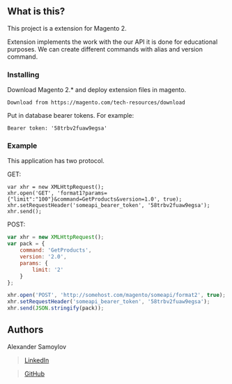 ## What is this?

This project is a extension for Magento 2.

Extension implements the work with the our API it is done for educational purposes.
We can create different commands with alias and version command. 

### Installing

Download Magento 2.* and deploy extension files in magento.

```
Download from https://magento.com/tech-resources/download
```

Put in database bearer tokens. For example:

```
Bearer token: '58trbv2fuaw9egsa'
```

### Example

This application has two protocol.

GET:
```
var xhr = new XMLHttpRequest();
xhr.open('GET', 'format1?params={"limit":"100"}&command=GetProducts&version=1.0', true);
xhr.setRequestHeader('someapi_bearer_token', '58trbv2fuaw9egsa');
xhr.send();
```

POST:
```javascript
var xhr = new XMLHttpRequest();
var pack = {
    command: 'GetProducts',
    version: '2.0',
    params: {
        limit: '2'
    }
};

xhr.open('POST', 'http://somehost.com/magento/someapi/format2', true);
xhr.setRequestHeader('someapi_bearer_token', '58trbv2fuaw9egsa');
xhr.send(JSON.stringify(pack));
```

## Authors

Alexander Samoylov
> [LinkedIn](https://www.linkedin.com/in/alexander-samoylov/)

> [GitHub](https://github.com/a-samoylov)
